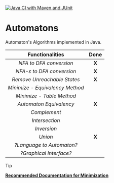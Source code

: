 [![Java CI with Maven and JUnit](https://github.com/Lcs002/Automatons/actions/workflows/maven.yml/badge.svg?branch=master)](https://github.com/Lcs002/Automatons/actions/workflows/maven.yml)
# Automatons
Automaton's Algorithms implemented in Java.

|       **Functionalities**       | **Done** |
|:-------------------------------:|:--------:|
|     _NFA to DFA conversion_     |   **X**  |
|    _NFA-ε to DFA conversion_    |   **X**  |
|   _Remove Unreachable States_   |   **X**  |
| _Minimize - Equivalency Method_ |          |
|    _Minimize - Table Method_    |          |
|     _Automaton Equivalency_     | **X**    |
|          _Complement_           |          |
|         _Intersection_          |          |
|         _Inversion_             |          |
|             _Union_             |   **X**  |
|    _?Language to Automaton?_    |          |
|     _?Graphical Interface?_     |          |

> [!TIP]
> **[Recommended Documentation for Minimization](DFA-Minimization.pdf)**
